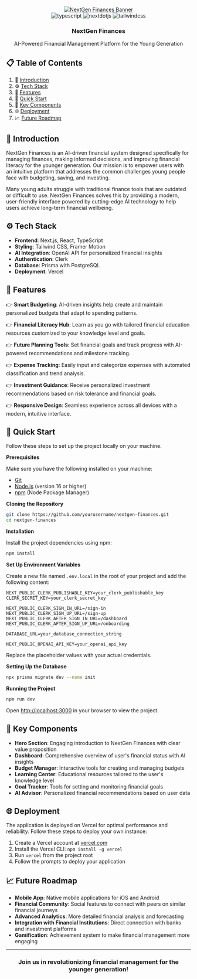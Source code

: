 <div align="center">
  <br />
    <a href="#" target="_blank">
      <img src="https://i.postimg.cc/placeholder/nextgen-finances-banner.jpg" alt="NextGen Finances Banner">
    </a>
  
  <br />

  <div>
    <img src="https://img.shields.io/badge/-TypeScript-black?style=for-the-badge&logoColor=white&logo=typescript&color=3178C6" alt="typescript" />
    <img src="https://img.shields.io/badge/-Next_JS-black?style=for-the-badge&logoColor=white&logo=nextdotjs&color=000000" alt="nextdotjs" />
    <img src="https://img.shields.io/badge/-Tailwind_CSS-black?style=for-the-badge&logoColor=white&logo=tailwindcss&color=06B6D4" alt="tailwindcss" />
  </div>

  <h3 align="center">NextGen Finances</h3>

   <div align="center">
     AI-Powered Financial Management Platform for the Young Generation
    </div>
</div>

## 📋 Table of Contents

1. 🚀 [Introduction](#introduction)
2. ⚙️ [Tech Stack](#tech-stack)
3. 🔋 [Features](#features)
4. 🤸 [Quick Start](#quick-start)
5. 🔑 [Key Components](#key-components)
6. 🌐 [Deployment](#deployment)
7. 📈 [Future Roadmap](#roadmap)

## <a name="introduction">🚀 Introduction</a>

NextGen Finances is an AI-driven financial system designed specifically for managing finances, making informed decisions, and improving financial literacy for the younger generation. Our mission is to empower users with an intuitive platform that addresses the common challenges young people face with budgeting, saving, and investing.

Many young adults struggle with traditional finance tools that are outdated or difficult to use. NextGen Finances solves this by providing a modern, user-friendly interface powered by cutting-edge AI technology to help users achieve long-term financial wellbeing.

## <a name="tech-stack">⚙️ Tech Stack</a>

- **Frontend**: Next.js, React, TypeScript
- **Styling**: Tailwind CSS, Framer Motion
- **AI Integration**: OpenAI API for personalized financial insights
- **Authentication**: Clerk
- **Database**: Prisma with PostgreSQL
- **Deployment**: Vercel

## <a name="features">🔋 Features</a>

👉 **Smart Budgeting**: AI-driven insights help create and maintain personalized budgets that adapt to spending patterns.

👉 **Financial Literacy Hub**: Learn as you go with tailored financial education resources customized to your knowledge level and goals.

👉 **Future Planning Tools**: Set financial goals and track progress with AI-powered recommendations and milestone tracking.

👉 **Expense Tracking**: Easily input and categorize expenses with automated classification and trend analysis.

👉 **Investment Guidance**: Receive personalized investment recommendations based on risk tolerance and financial goals.

👉 **Responsive Design**: Seamless experience across all devices with a modern, intuitive interface.

## <a name="quick-start">🤸 Quick Start</a>

Follow these steps to set up the project locally on your machine.

**Prerequisites**

Make sure you have the following installed on your machine:

- [Git](https://git-scm.com/)
- [Node.js](https://nodejs.org/en) (version 16 or higher)
- [npm](https://www.npmjs.com/) (Node Package Manager)

**Cloning the Repository**

```bash
git clone https://github.com/yourusername/nextgen-finances.git
cd nextgen-finances
```

**Installation**

Install the project dependencies using npm:

```bash
npm install
```

**Set Up Environment Variables**

Create a new file named `.env.local` in the root of your project and add the following content:

```env
NEXT_PUBLIC_CLERK_PUBLISHABLE_KEY=your_clerk_publishable_key
CLERK_SECRET_KEY=your_clerk_secret_key

NEXT_PUBLIC_CLERK_SIGN_IN_URL=/sign-in
NEXT_PUBLIC_CLERK_SIGN_UP_URL=/sign-up
NEXT_PUBLIC_CLERK_AFTER_SIGN_IN_URL=/dashboard
NEXT_PUBLIC_CLERK_AFTER_SIGN_UP_URL=/onboarding

DATABASE_URL=your_database_connection_string

NEXT_PUBLIC_OPENAI_API_KEY=your_openai_api_key
```

Replace the placeholder values with your actual credentials.

**Setting Up the Database**

```bash
npx prisma migrate dev --name init
```

**Running the Project**

```bash
npm run dev
```

Open [http://localhost:3000](http://localhost:3000) in your browser to view the project.

## <a name="key-components">🔑 Key Components</a>

- **Hero Section**: Engaging introduction to NextGen Finances with clear value proposition
- **Dashboard**: Comprehensive overview of user's financial status with AI insights
- **Budget Manager**: Interactive tools for creating and managing budgets
- **Learning Center**: Educational resources tailored to the user's knowledge level
- **Goal Tracker**: Tools for setting and monitoring financial goals
- **AI Advisor**: Personalized financial recommendations based on user data

## <a name="deployment">🌐 Deployment</a>

The application is deployed on Vercel for optimal performance and reliability. Follow these steps to deploy your own instance:

1. Create a Vercel account at [vercel.com](https://vercel.com)
2. Install the Vercel CLI: `npm install -g vercel`
3. Run `vercel` from the project root
4. Follow the prompts to deploy your application

## <a name="roadmap">📈 Future Roadmap</a>

- **Mobile App**: Native mobile applications for iOS and Android
- **Financial Community**: Social features to connect with peers on similar financial journeys
- **Advanced Analytics**: More detailed financial analysis and forecasting
- **Integration with Financial Institutions**: Direct connection with banks and investment platforms
- **Gamification**: Achievement system to make financial management more engaging

---

<div align="center">
  <h3>Join us in revolutionizing financial management for the younger generation!</h3>
</div>
